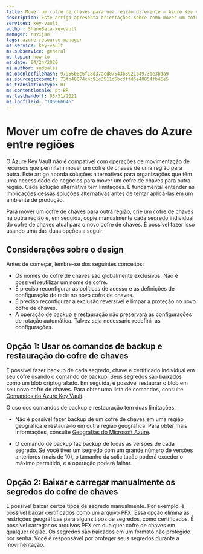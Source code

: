 ```yaml
---
title: Mover um cofre de chaves para uma região diferente – Azure Key Vault | Microsoft Docs
description: Este artigo apresenta orientações sobre como mover um cofre de chaves para uma região diferente.
services: key-vault
author: ShaneBala-keyvault
manager: ravijan
tags: azure-resource-manager
ms.service: key-vault
ms.subservice: general
ms.topic: how-to
ms.date: 04/24/2020
ms.author: sudbalas
ms.openlocfilehash: 97956b8c6f18d37acd07543b8921b4973be3bda9
ms.sourcegitcommit: 73fb48074c4c91c3511d5bcdffd6e40854fb46e5
ms.translationtype: HT
ms.contentlocale: pt-BR
ms.lasthandoff: 03/31/2021
ms.locfileid: "106066646"
---
```

# <a name="move-an-azure-key-vault-across-regions"></a>Mover um cofre de chaves do Azure entre regiões

O Azure Key Vault não é compatível com operações de movimentação de recursos que permitam mover um cofre de chaves de uma região para outra. Este artigo aborda soluções alternativas para organizações que têm uma necessidade de negócios para mover um cofre de chaves para outra região. Cada solução alternativa tem limitações. É fundamental entender as implicações dessas soluções alternativas antes de tentar aplicá-las em um ambiente de produção.

Para mover um cofre de chaves para outra região, crie um cofre de chaves na outra região e, em seguida, copie manualmente cada segredo individual do cofre de chaves atual para o novo cofre de chaves. É possível fazer isso usando uma das duas opções a seguir.

## <a name="design-considerations"></a>Considerações sobre o design

Antes de começar, lembre-se dos seguintes conceitos:

* Os nomes do cofre de chaves são globalmente exclusivos. Não é possível reutilizar um nome de cofre.
* É preciso reconfigurar as políticas de acesso e as definições de configuração de rede no novo cofre de chaves.
* É preciso reconfigurar a exclusão reversível e limpar a proteção no novo cofre de chaves.
* A operação de backup e restauração não preservará as configurações de rotação automática. Talvez seja necessário redefinir as configurações.

## <a name="option-1-use-the-key-vault-backup-and-restore-commands"></a>Opção 1: Usar os comandos de backup e restauração do cofre de chaves

É possível fazer backup de cada segredo, chave e certificado individual em seu cofre usando o comando de backup. Seus segredos são baixados como um blob criptografado. Em seguida, é possível restaurar o blob em seu novo cofre de chaves. Para obter uma lista de comandos, consulte [Comandos do Azure Key Vault](/powershell/module/azurerm.keyvault#key_vault).

O uso dos comandos de backup e restauração tem duas limitações:

* Não é possível fazer backup de um cofre de chaves em uma região geográfica e restaurá-lo em outra região geográfica. Para obter mais informações, consulte [Geografias do Microsoft Azure](https://azure.microsoft.com/global-infrastructure/geographies/).

* O comando de backup faz backup de todas as versões de cada segredo. Se você tiver um segredo com um grande número de versões anteriores (mais de 10), o tamanho da solicitação poderá exceder o máximo permitido, e a operação poderá falhar.

## <a name="option-2-manually-download-and-upload-the-key-vault-secrets"></a>Opção 2: Baixar e carregar manualmente os segredos do cofre de chaves

É possível baixar certos tipos de segredo manualmente. Por exemplo, é possível baixar certificados como um arquivo PFX. Essa opção elimina as restrições geográficas para alguns tipos de segredos, como certificados. É possível carregar os arquivos PFX em qualquer cofre de chaves em qualquer região. Os segredos são baixados em um formato não protegido por senha. Você é responsável por proteger seus segredos durante a movimentação.
